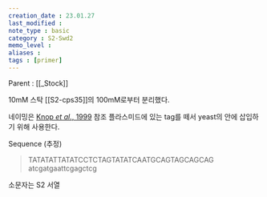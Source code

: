 ```yaml
---
creation_date : 23.01.27
last_modified :
note_type : basic
category : S2-Swd2
memo_level :
aliases : 
tags : [primer]
---
```


Parent : [[_Stock]]

10mM 스탁
[[S2-cps35]]의 100mM로부터 분리했다.

네이밍은 [Knop *et al.*, 1999](zotero://select/items/@knop1999) 참조
플라스미드에 있는 tag를 떼서 yeast의 안에 삽입하기 위해 사용한다.

Sequence (추정)
>  TATATATTATATCCTCTAGTATATCAATGCAGTAGCAGCAG atcgatgaattcgagctcg

소문자는 S2 서열 